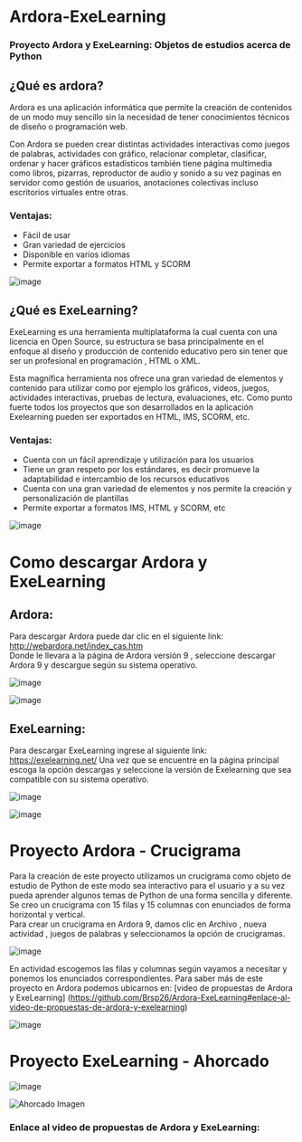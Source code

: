 # Ardora-ExeLearning

### Proyecto Ardora y  ExeLearning: Objetos de estudios acerca de Python 

## ¿Qué es ardora?
Ardora es una aplicación informática que permite la creación de contenidos de un modo muy sencillo sin la necesidad de tener conocimientos técnicos de diseño o programación web. 

Con Ardora se pueden crear distintas actividades interactivas como juegos de palabras, actividades con gráfico, relacionar completar, clasificar, ordenar y hacer gráficos estadísticos también tiene página multimedia como libros, pizarras, reproductor de audio y sonido a su vez paginas en servidor como gestión de usuarios, anotaciones colectivas incluso escritorios virtuales entre otras.

### Ventajas: 
-  Fácil de usar
-  Gran variedad de ejercicios
-  Disponible en varios idiomas 
-  Permite exportar a formatos HTML y SCORM

![image](https://user-images.githubusercontent.com/100105228/155635550-d83fb61e-9f29-4040-80db-842f42735faf.png)


## ¿Qué es ExeLearning?
ExeLearning es una herramienta multiplataforma la cual cuenta con una licencia en Open Source, su estructura se basa principalmente en el enfoque al diseño y producción de contenido educativo pero sin tener que ser un profesional en programación , HTML o XML.

Esta magnífica herramienta nos ofrece una gran variedad de elementos y contenido para utilizar como por ejemplo los gráficos, videos, juegos, actividades interactivas, pruebas de lectura, evaluaciones, etc. Como punto fuerte todos los proyectos que son desarrollados en la aplicación Exelearning pueden ser exportados en HTML, IMS, SCORM, etc.

### Ventajas: 
- Cuenta con un fácil aprendizaje y utilización para los usuarios
- Tiene un gran respeto por los estándares, es decir promueve la adaptabilidad e intercambio de los recursos educativos
- Cuenta con una gran variedad de elementos y nos permite la creación y personalización de plantillas
- Permite exportar a formatos IMS, HTML y SCORM, etc 

![image](https://user-images.githubusercontent.com/100105228/155636018-62684300-8206-46af-83c1-eb06c1700358.png)

# Como descargar Ardora y ExeLearning
## Ardora:
Para descargar Ardora puede dar clic en el siguiente link:  http://webardora.net/index_cas.htm  
Donde le llevara a la página  de Ardora versión 9 , seleccione  descargar Ardora 9 y descargue según su sistema operativo. 

![image](https://user-images.githubusercontent.com/100105228/155636556-25808bc0-a490-4e4e-9b1c-8948835ef91d.png)

![image](https://user-images.githubusercontent.com/100105228/155651565-65f4c94e-ed68-4262-b8c7-2d968088052f.png)


## ExeLearning: 
Para descargar ExeLearning ingrese al siguiente link: https://exelearning.net/ 
Una vez que se encuentre en la página principal escoga la opción descargas y seleccione  la versión de Exelearning que sea compatible con su sistema operativo.

![image](https://user-images.githubusercontent.com/100105228/155636836-cb351621-fe32-44eb-82c8-7756c5a87609.png)


![image](https://user-images.githubusercontent.com/100105228/155636845-e1bb42ac-855a-426f-9ac1-7f9038309622.png)


# Proyecto Ardora - Crucigrama 

Para la creación de este proyecto utilizamos un  crucigrama como  objeto de estudio de Python de este modo  sea interactivo para el usuario y a su vez pueda aprender algunos temas de Python de una forma sencilla y diferente. Se creo un crucigrama con 15 filas y 15 columnas con enunciados de forma horizontal y vertical.  
Para crear un crucigrama en Ardora 9, damos clic en Archivo , nueva actividad , juegos de palabras y seleccionamos la opción de crucigramas.  

![image](https://user-images.githubusercontent.com/100105228/155657871-65c1c877-a3cf-4cc8-8e03-af32cb1e6061.png)

En actividad escogemos las filas y columnas según vayamos a necesitar y ponemos los enunciados correspondientes. 
Para saber más de este proyecto en Ardora podemos ubicarnos en: [video de propuestas de Ardora y ExeLearning] (https://github.com/Brsp26/Ardora-ExeLearning#enlace-al-video-de-propuestas-de-ardora-y-exelearning)

![image](https://user-images.githubusercontent.com/100105228/155747599-15a46347-0063-442b-abc8-feefa0871df9.png)



# Proyecto ExeLearning - Ahorcado


![image](https://user-images.githubusercontent.com/100105228/155748116-abd84236-ad0a-4fff-860b-42c5586929e7.png)




![Ahorcado Imagen](https://user-images.githubusercontent.com/100105228/155748037-19097b22-31be-4a64-aaa7-b139139c898f.PNG)







### Enlace al video de propuestas de Ardora y ExeLearning: 

